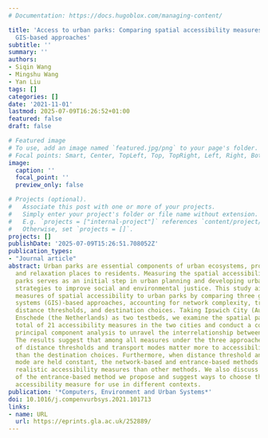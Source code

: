 ```yaml
---
# Documentation: https://docs.hugoblox.com/managing-content/

title: 'Access to urban parks: Comparing spatial accessibility measures using three
  GIS-based approaches'
subtitle: ''
summary: ''
authors:
- Siqin Wang
- Mingshu Wang
- Yan Liu
tags: []
categories: []
date: '2021-11-01'
lastmod: 2025-07-09T16:26:52+01:00
featured: false
draft: false

# Featured image
# To use, add an image named `featured.jpg/png` to your page's folder.
# Focal points: Smart, Center, TopLeft, Top, TopRight, Left, Right, BottomLeft, Bottom, BottomRight.
image:
  caption: ''
  focal_point: ''
  preview_only: false

# Projects (optional).
#   Associate this post with one or more of your projects.
#   Simply enter your project's folder or file name without extension.
#   E.g. `projects = ["internal-project"]` references `content/project/deep-learning/index.md`.
#   Otherwise, set `projects = []`.
projects: []
publishDate: '2025-07-09T15:26:51.708052Z'
publication_types:
- "Journal article"
abstract: Urban parks are essential components of urban ecosystems, providing recreation
  and relaxation places to residents. Measuring the spatial accessibility to urban
  parks serves as an initial step in urban planning and developing urban development
  strategies to improve social and environmental justice. This study aims to evaluate
  measures of spatial accessibility to urban parks by comparing three geographic information
  systems (GIS)-based approaches, accounting for network complexity, transport modes,
  distance thresholds, and destination choices. Taking Ipswich City (Australia) and
  Enschede (the Netherlands) as two testbeds, we examine the spatial patterns of a
  total of 21 accessibility measures in the two cities and conduct a correlation and
  principal component analysis to unravel the interrelationship between these measures.
  The results suggest that among all measures under the three approaches, the selection
  of distance thresholds and transport modes matter more to accessibility measures
  than the destination choices. Furthermore, when distance threshold and transport
  mode are held constant, the network-based and entrance-based methods provide more
  realistic accessibility measures than other methods. We also discuss the generality
  of the entrance-based method we propose and suggest ways to choose the most appropriate
  accessibility measure for use in different contexts.
publication: '*Computers, Environment and Urban Systems*'
doi: 10.1016/j.compenvurbsys.2021.101713
links:
- name: URL
  url: https://eprints.gla.ac.uk/252889/
---
```

